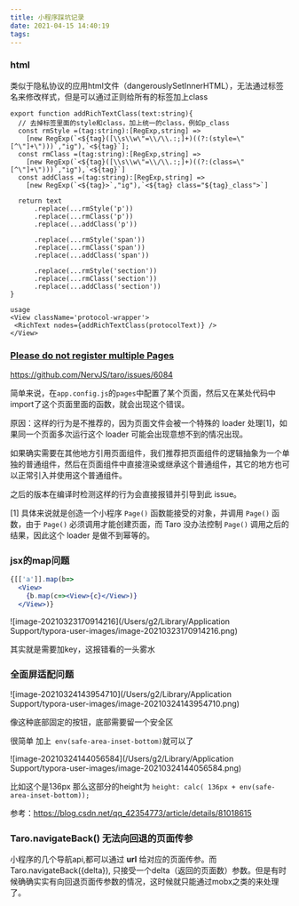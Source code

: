 ```yaml
---
title: 小程序踩坑记录
date: 2021-04-15 14:40:19
tags:
---
```


### html

类似于隐私协议的应用html文件（dangerouslySetInnerHTML），无法通过标签名来修改样式，但是可以通过正则给所有的标签加上class

```tsx
export function addRichTextClass(text:string){
  // 去掉标签里面的style和class，加上统一的class，例如p_class
  const rmStyle =(tag:string):[RegExp,string] =>
    [new RegExp(`<${tag}([\\s\\w\"=\\/\\.:;]+)((?:(style=\"[^\"]+\")))`,"ig"),`<${tag}`];
  const rmClass =(tag:string):[RegExp,string] =>
    [new RegExp(`<${tag}([\\s\\w\"=\\/\\.:;]+)((?:(class=\"[^\"]+\")))`,"ig"),`<${tag}`]
  const addClass =(tag:string):[RegExp,string] =>
    [new RegExp(`<${tag}>`,"ig"),`<${tag} class="${tag}_class">`]

  return text
      .replace(...rmStyle('p'))
      .replace(...rmClass('p'))
      .replace(...addClass('p'))

      .replace(...rmStyle('span'))
      .replace(...rmClass('span'))
      .replace(...addClass('span'))

      .replace(...rmStyle('section'))
      .replace(...rmClass('section'))
      .replace(...addClass('section'))
}

usage
<View className='protocol-wrapper'>
 <RichText nodes={addRichTextClass(protocolText)} />
</View>
```

### [Please do not register multiple Pages](https://github.com/NervJS/taro/issues/6084#)

https://github.com/NervJS/taro/issues/6084 

简单来说，在`app.config.js`的`pages`中配置了某个页面，然后又在某处代码中import了这个页面里面的函数，就会出现这个错误。

原因：这样的行为是不推荐的，因为页面文件会被一个特殊的 loader 处理[1]，如果同一个页面多次运行这个 loader 可能会出现意想不到的情况出现。

如果确实需要在其他地方引用页面组件，我们推荐把页面组件的逻辑抽象为一个单独的普通组件，然后在页面组件中直接渲染或继承这个普通组件，其它的地方也可以正常引入并使用这个普通组件。

之后的版本在编译时检测这样的行为会直接报错并引导到此 issue。

[1] 具体来说就是创造一个小程序 `Page()` 函数能接受的对象，并调用 `Page()` 函数，由于 `Page()` 必须调用才能创建页面，而 Taro 没办法控制 `Page()` 调用之后的结果，因此这个 loader 是做不到幂等的。



### jsx的map问题

```jsx
{[['a']].map(b=>
  <View>
    {b.map(c=><View>{c}</View>)}
  </View>)}
```

![image-20210323170914216](/Users/g2/Library/Application Support/typora-user-images/image-20210323170914216.png)

其实就是需要加key，这报错看的一头雾水

### 全面屏适配问题

![image-20210324143954710](/Users/g2/Library/Application Support/typora-user-images/image-20210324143954710.png)

像这种底部固定的按钮，底部需要留一个安全区 

很简单 加上` env(safe-area-inset-bottom)`就可以了

![image-20210324144056584](/Users/g2/Library/Application Support/typora-user-images/image-20210324144056584.png)

比如这个是136px 那么这部分的height为 `height: calc( 136px + env(safe-area-inset-bottom));`

参考：https://blog.csdn.net/qq_42354773/article/details/81018615



### Taro.navigateBack() 无法向回退的页面传参

小程序的几个导航api,都可以通过 **url** 给对应的页面传参。而 Taro.navigateBack({delta}), 只接受一个delta（返回的页面数）参数。但是有时候确确实实有向回退页面传参数的情况，这时候就只能通过mobx之类的来处理了。